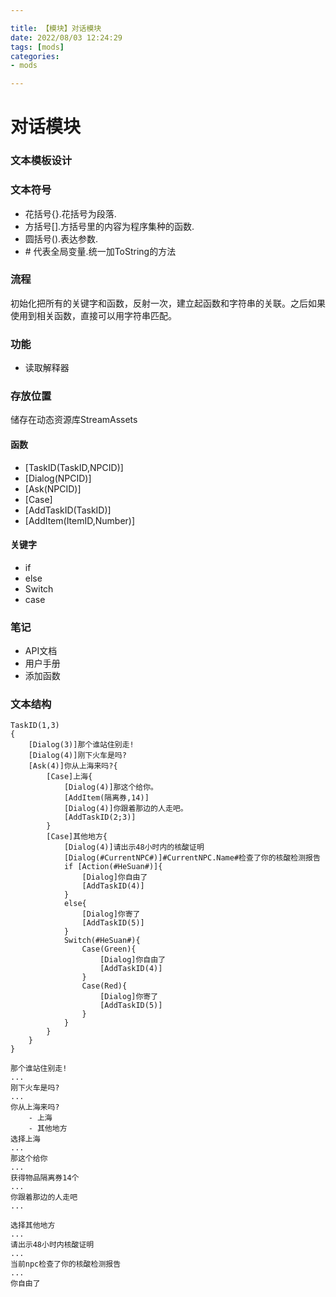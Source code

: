 ```yaml
---

title: 【模块】对话模块
date: 2022/08/03 12:24:29
tags: [mods]
categories: 
- mods

---
```



# 对话模块

### 文本模板设计

### 文本符号
- 花括号{}.花括号为段落.
- 方括号[].方括号里的内容为程序集种的函数.
- 圆括号().表达参数.
- \# 代表全局变量.统一加ToString的方法

### 流程
初始化把所有的关键字和函数，反射一次，建立起函数和字符串的关联。之后如果使用到相关函数，直接可以用字符串匹配。

### 功能
- 读取解释器

### 存放位置
储存在动态资源库StreamAssets

#### 函数
- [TaskID(TaskID,NPCID)]
- [Dialog(NPCID)]
- [Ask(NPCID)]
- [Case]
- [AddTaskID(TaskID)]
- [AddItem(ItemID,Number)]

#### 关键字
- if 
- else
- Switch
- case

### 笔记
- API文档
- 用户手册
- 添加函数

### 文本结构

```
TaskID(1,3)
{
    [Dialog(3)]那个谁站住别走!
    [Dialog(4)]刚下火车是吗?
    [Ask(4)]你从上海来吗?{
        [Case]上海{
            [Dialog(4)]那这个给你。
            [AddItem(隔离券,14)]
            [Dialog(4)]你跟着那边的人走吧。
            [AddTaskID(2;3)]
        }
        [Case]其他地方{
            [Dialog(4)]请出示48小时内的核酸证明
            [Dialog(#CurrentNPC#)]#CurrentNPC.Name#检查了你的核酸检测报告
            if [Action(#HeSuan#)]{
                [Dialog]你自由了
                [AddTaskID(4)]
            }
            else{
                [Dialog]你寄了
                [AddTaskID(5)]
            }
            Switch(#HeSuan#){
                Case(Green){
                    [Dialog]你自由了
                    [AddTaskID(4)]
                }
                Case(Red){
                    [Dialog]你寄了
                    [AddTaskID(5)]
                }
            }
        }
    }
}
```

```
那个谁站住别走!
...
刚下火车是吗?
...
你从上海来吗?
    - 上海
    - 其他地方
选择上海
...
那这个给你
...
获得物品隔离券14个
...
你跟着那边的人走吧
...

选择其他地方
...
请出示48小时内核酸证明
...
当前npc检查了你的核酸检测报告
...
你自由了

```